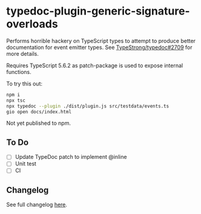 # typedoc-plugin-generic-signature-overloads

Performs horrible hackery on TypeScript types to attempt to produce better
documentation for event emitter types. See
[TypeStrong/typedoc#2709](https://github.com/TypeStrong/typedoc/issues/2709) for
more details.

Requires TypeScript 5.6.2 as patch-package is used to expose internal functions.

To try this out:

```bash
npm i
npx tsc
npx typedoc --plugin ./dist/plugin.js src/testdata/events.ts
gio open docs/index.html
```

Not yet published to npm.

## To Do

-   [ ] Update TypeDoc patch to implement @inline
-   [ ] Unit test
-   [ ] CI

## Changelog

See full changelog [here](./CHANGELOG.md).
